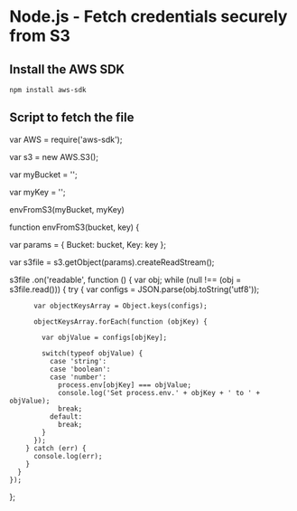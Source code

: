 # Node.js - Fetch credentials securely from S3

## Install the AWS SDK

```
npm install aws-sdk
```

## Script to fetch the file

var AWS = require('aws-sdk');

var s3 = new AWS.S3();

var myBucket = '<bucket>';

var myKey = '<key>';

envFromS3(myBucket, myKey)

function envFromS3(bucket, key) {
  
  var params = {
    Bucket: bucket,
    Key: key
  };

  var s3file = s3.getObject(params).createReadStream();

  s3file
    .on('readable', function () {
      var obj;
      while (null !== (obj = s3file.read())) {
        try {
          var configs = JSON.parse(obj.toString('utf8'));

          var objectKeysArray = Object.keys(configs);

          objectKeysArray.forEach(function (objKey) {
            
            var objValue = configs[objKey];

            switch(typeof objValue) {
              case 'string':
              case 'boolean':
              case 'number':
                process.env[objKey] === objValue;
                console.log('Set process.env.' + objKey + ' to ' + objValue);
                break;
              default:
                break;
            }
          });
        } catch (err) {
          console.log(err);
        }
      }
    });
};

```